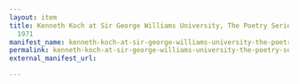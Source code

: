 ```yaml
---
layout: item
title: Kenneth Koch at Sir George Williams University, The Poetry Series, 19 February
  1971
manifest_name: kenneth-koch-at-sir-george-williams-university-the-poetry-series-19-february-1971
permalink: kenneth-koch-at-sir-george-williams-university-the-poetry-series-19-february-1971
external_manifest_url: 

---
```

<!-- Add an essay or interpretive material below this line,
using HTML or markdown.  Do not modify this file above this line -->
